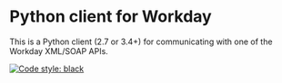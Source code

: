 # Python client for Workday

This is a Python client (2.7 or 3.4+) for communicating with one of the Workday XML/SOAP APIs.

[![Code style: black](https://img.shields.io/badge/code%20style-black-000000.svg)](https://github.com/ambv/black)
